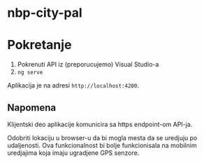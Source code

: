 # nbp-city-pal

# Pokretanje

1. Pokrenuti API iz (preporucujemo) Visual Studio-a
2. `ng serve`

Aplikacija je na adresi `http://localhost:4200`.

## Napomena

Klijentski deo aplikacije komunicira sa https endpoint-om API-ja.

Odobriti lokaciju u browser-u da bi mogla mesta da se uredjuju po udaljenosti. Ova funkcionalnost bi bolje funkcionisala na mobilnim uredjajima koja imaju ugradjene GPS senzore.
